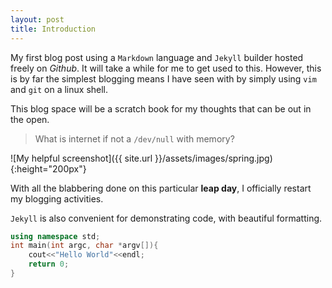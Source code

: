 ```yaml
---
layout: post
title: Introduction
---
```

My first blog post using a `Markdown` language and `Jekyll` builder hosted freely on *Github*. It will take a while for me to get used to this. However, this is by far the simplest blogging means I have seen with by simply using `vim` and `git` on a linux shell.

This blog space will be a scratch book for my thoughts that can be out in the open.

> What is internet if not a `/dev/null` with memory? 

![My helpful screenshot]({{ site.url }}/assets/images/spring.jpg){:height="200px"}

<div class="message"> 
  With all the blabbering done on this particular <b>leap day</b>, I officially restart my blogging activities.
</div>

`Jekyll` is also convenient for demonstrating code, with beautiful formatting.

```cpp
using namespace std;
int main(int argc, char *argv[]){
    cout<<"Hello World"<<endl;
    return 0;
}
```
